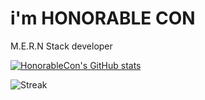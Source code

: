 # i'm HONORABLE CON
M.E.R.N Stack developer

[![HonorableCon's GitHub stats](https://github-readme-stats.vercel.app/api?username=honorableCon&show_icons=true)](https://github.com/honorableCon)

![Streak](https://github-readme-streak-stats.herokuapp.com?user=honorableCon&theme=green&hide_border=true)
